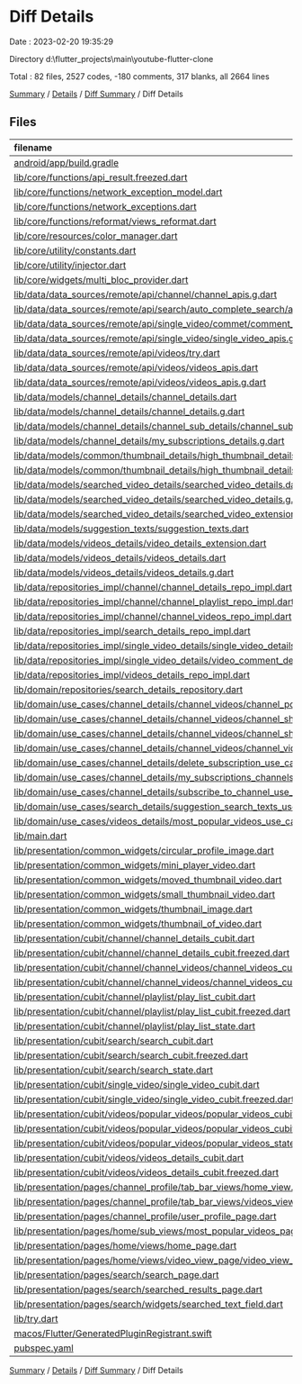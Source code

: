 # Diff Details

Date : 2023-02-20 19:35:29

Directory d:\\flutter_projects\\main\\youtube-flutter-clone

Total : 82 files,  2527 codes, -180 comments, 317 blanks, all 2664 lines

[Summary](results.md) / [Details](details.md) / [Diff Summary](diff.md) / Diff Details

## Files
| filename | language | code | comment | blank | total |
| :--- | :--- | ---: | ---: | ---: | ---: |
| [android/app/build.gradle](/android/app/build.gradle) | Groovy | 2 | 0 | 2 | 4 |
| [lib/core/functions/api_result.freezed.dart](/lib/core/functions/api_result.freezed.dart) | Dart | -8 | 0 | -2 | -10 |
| [lib/core/functions/network_exception_model.dart](/lib/core/functions/network_exception_model.dart) | Dart | 6 | 0 | 3 | 9 |
| [lib/core/functions/network_exceptions.dart](/lib/core/functions/network_exceptions.dart) | Dart | -9 | 0 | 1 | -8 |
| [lib/core/functions/reformat/views_reformat.dart](/lib/core/functions/reformat/views_reformat.dart) | Dart | 10 | 0 | 4 | 14 |
| [lib/core/resources/color_manager.dart](/lib/core/resources/color_manager.dart) | Dart | 1 | 0 | 0 | 1 |
| [lib/core/utility/constants.dart](/lib/core/utility/constants.dart) | Dart | 1 | 0 | 0 | 1 |
| [lib/core/utility/injector.dart](/lib/core/utility/injector.dart) | Dart | 11 | 0 | 1 | 12 |
| [lib/core/widgets/multi_bloc_provider.dart](/lib/presentation/common_widgets/multi_bloc_provider.dart) | Dart | 4 | 0 | 0 | 4 |
| [lib/data/data_sources/remote/api/channel/channel_apis.g.dart](/lib/data/data_sources/remote/api/channel/channel_apis.g.dart) | Dart | 30 | 0 | 1 | 31 |
| [lib/data/data_sources/remote/api/search/auto_complete_search/auto_complete_text_apis.dart](/lib/data/data_sources/remote/api/search/auto_complete_search/auto_complete_text_apis.dart) | Dart | 19 | 0 | 7 | 26 |
| [lib/data/data_sources/remote/api/single_video/commet/comment_apis.g.dart](/lib/data/data_sources/remote/api/single_video/commet/comment_apis.g.dart) | Dart | 1 | 0 | 0 | 1 |
| [lib/data/data_sources/remote/api/single_video/single_video_apis.g.dart](/lib/data/data_sources/remote/api/single_video/single_video_apis.g.dart) | Dart | 1 | 0 | 0 | 1 |
| [lib/data/data_sources/remote/api/videos/try.dart](/lib/data/data_sources/remote/api/videos/try.dart) | Dart | 0 | 220 | 1 | 221 |
| [lib/data/data_sources/remote/api/videos/videos_apis.dart](/lib/data/data_sources/remote/api/videos/videos_apis.dart) | Dart | 2 | 0 | 0 | 2 |
| [lib/data/data_sources/remote/api/videos/videos_apis.g.dart](/lib/data/data_sources/remote/api/videos/videos_apis.g.dart) | Dart | 6 | 0 | 0 | 6 |
| [lib/data/models/channel_details/channel_details.dart](/lib/data/models/channel_details/channel_details.dart) | Dart | -8 | 0 | -3 | -11 |
| [lib/data/models/channel_details/channel_details.g.dart](/lib/data/models/channel_details/channel_details.g.dart) | Dart | -14 | 0 | -1 | -15 |
| [lib/data/models/channel_details/channel_sub_details/channel_sub_details_extension.dart](/lib/data/models/channel_details/channel_sub_details/channel_sub_details_extension.dart) | Dart | 20 | 1 | 5 | 26 |
| [lib/data/models/channel_details/my_subscriptions_details.g.dart](/lib/data/models/channel_details/my_subscriptions_details.g.dart) | Dart | 42 | 4 | 7 | 53 |
| [lib/data/models/common/thumbnail_details/high_thumbnail_details.dart](/lib/data/models/common/thumbnail_details/high_thumbnail_details.dart) | Dart | 11 | 0 | 5 | 16 |
| [lib/data/models/common/thumbnail_details/high_thumbnail_details.g.dart](/lib/data/models/common/thumbnail_details/high_thumbnail_details.g.dart) | Dart | 10 | 4 | 4 | 18 |
| [lib/data/models/searched_video_details/searched_video_details.dart](/lib/data/models/searched_video_details/searched_video_details.dart) | Dart | 61 | 0 | 15 | 76 |
| [lib/data/models/searched_video_details/searched_video_details.g.dart](/lib/data/models/searched_video_details/searched_video_details.g.dart) | Dart | 45 | 4 | 7 | 56 |
| [lib/data/models/searched_video_details/searched_video_extension.dart](/lib/data/models/searched_video_details/searched_video_extension.dart) | Dart | 0 | 0 | 1 | 1 |
| [lib/data/models/suggestion_texts/suggestion_texts.dart](/lib/data/models/suggestion_texts/suggestion_texts.dart) | Dart | 6 | 0 | 3 | 9 |
| [lib/data/models/videos_details/video_details_extension.dart](/lib/data/models/videos_details/video_details_extension.dart) | Dart | 36 | 1 | 6 | 43 |
| [lib/data/models/videos_details/videos_details.dart](/lib/data/models/videos_details/videos_details.dart) | Dart | -4 | 0 | -3 | -7 |
| [lib/data/models/videos_details/videos_details.g.dart](/lib/data/models/videos_details/videos_details.g.dart) | Dart | -4 | 0 | -1 | -5 |
| [lib/data/repositories_impl/channel/channel_details_repo_impl.dart](/lib/data/repositories_impl/channel/channel_details_repo_impl.dart) | Dart | 3 | 0 | 2 | 5 |
| [lib/data/repositories_impl/channel/channel_playlist_repo_impl.dart](/lib/data/repositories_impl/channel/channel_playlist_repo_impl.dart) | Dart | 0 | 0 | 1 | 1 |
| [lib/data/repositories_impl/channel/channel_videos_repo_impl.dart](/lib/data/repositories_impl/channel/channel_videos_repo_impl.dart) | Dart | 0 | 0 | 1 | 1 |
| [lib/data/repositories_impl/search_details_repo_impl.dart](/lib/data/repositories_impl/search_details_repo_impl.dart) | Dart | 60 | 1 | 4 | 65 |
| [lib/data/repositories_impl/single_video_details/single_video_details_repo_impl.dart](/lib/data/repositories_impl/single_video_details/single_video_details_repo_impl.dart) | Dart | 0 | 0 | 1 | 1 |
| [lib/data/repositories_impl/single_video_details/video_comment_details_repo_impl.dart](/lib/data/repositories_impl/single_video_details/video_comment_details_repo_impl.dart) | Dart | 0 | 0 | 1 | 1 |
| [lib/data/repositories_impl/videos_details_repo_impl.dart](/lib/data/repositories_impl/videos_details_repo_impl.dart) | Dart | 5 | 0 | 1 | 6 |
| [lib/domain/repositories/search_details_repository.dart](/lib/domain/repositories/search_details_repository.dart) | Dart | 2 | 0 | 0 | 2 |
| [lib/domain/use_cases/channel_details/channel_videos/channel_popular_videos_use_case.dart](/lib/domain/use_cases/channel_details/channel_videos/channel_popular_videos_use_case.dart) | Dart | -2 | 0 | 0 | -2 |
| [lib/domain/use_cases/channel_details/channel_videos/channel_short_poupal_videos_use_case.dart](/lib/domain/use_cases/channel_details/channel_videos/channel_short_poupal_videos_use_case.dart) | Dart | -2 | 0 | 0 | -2 |
| [lib/domain/use_cases/channel_details/channel_videos/channel_short_videos_use_case.dart](/lib/domain/use_cases/channel_details/channel_videos/channel_short_videos_use_case.dart) | Dart | -2 | 0 | 0 | -2 |
| [lib/domain/use_cases/channel_details/channel_videos/channel_videos_use_case.dart](/lib/domain/use_cases/channel_details/channel_videos/channel_videos_use_case.dart) | Dart | -2 | 0 | 0 | -2 |
| [lib/domain/use_cases/channel_details/delete_subscription_use_case.dart](/lib/domain/use_cases/channel_details/delete_subscription_use_case.dart) | Dart | -2 | 0 | 0 | -2 |
| [lib/domain/use_cases/channel_details/my_subscriptions_channels_use_case.dart](/lib/domain/use_cases/channel_details/my_subscriptions_channels_use_case.dart) | Dart | -2 | 0 | 0 | -2 |
| [lib/domain/use_cases/channel_details/subscribe_to_channel_use_case.dart](/lib/domain/use_cases/channel_details/subscribe_to_channel_use_case.dart) | Dart | -1 | 0 | 0 | -1 |
| [lib/domain/use_cases/search_details/suggestion_search_texts_use_case.dart](/lib/domain/use_cases/search_details/suggestion_search_texts_use_case.dart) | Dart | 20 | 0 | 5 | 25 |
| [lib/domain/use_cases/videos_details/most_popular_videos_use_case.dart](/lib/domain/use_cases/videos_details/most_popular_videos_use_case.dart) | Dart | 6 | 0 | 2 | 8 |
| [lib/main.dart](/lib/presentation/main.dart) | Dart | -6 | 0 | 5 | -1 |
| [lib/presentation/common_widgets/circular_profile_image.dart](/lib/presentation/common_widgets/circular_profile_image.dart) | Dart | 9 | 0 | 1 | 10 |
| [lib/presentation/common_widgets/mini_player_video.dart](/lib/presentation/common_widgets/mini_player_video/mini_player_video.dart) | Dart | 24 | 0 | 1 | 25 |
| [lib/presentation/common_widgets/moved_thumbnail_video.dart](/lib/presentation/common_widgets/moved_thumbnail_video.dart) | Dart | -110 | 0 | -7 | -117 |
| [lib/presentation/common_widgets/small_thumbnail_video.dart](/lib/presentation/common_widgets/small_thumbnail_video.dart) | Dart | -22 | 0 | -3 | -25 |
| [lib/presentation/common_widgets/thumbnail_image.dart](/lib/presentation/common_widgets/thumbnail_image.dart) | Dart | 39 | 0 | 4 | 43 |
| [lib/presentation/common_widgets/thumbnail_of_video.dart](/lib/presentation/common_widgets/thumbnail_of_video.dart) | Dart | 116 | 0 | 7 | 123 |
| [lib/presentation/cubit/channel/channel_details_cubit.dart](/lib/presentation/cubit/channel/channel_details_cubit.dart) | Dart | 0 | 0 | 1 | 1 |
| [lib/presentation/cubit/channel/channel_details_cubit.freezed.dart](/lib/presentation/cubit/channel/channel_details_cubit.freezed.dart) | Dart | 184 | 3 | 12 | 199 |
| [lib/presentation/cubit/channel/channel_videos/channel_videos_cubit.dart](/lib/presentation/cubit/channel/channel_videos/channel_videos_cubit.dart) | Dart | 0 | 0 | 1 | 1 |
| [lib/presentation/cubit/channel/channel_videos/channel_videos_cubit.freezed.dart](/lib/presentation/cubit/channel/channel_videos/channel_videos_cubit.freezed.dart) | Dart | -8 | 0 | -2 | -10 |
| [lib/presentation/cubit/channel/playlist/play_list_cubit.dart](/lib/presentation/cubit/channel/playlist/play_list_cubit.dart) | Dart | 0 | 0 | 1 | 1 |
| [lib/presentation/cubit/channel/playlist/play_list_cubit.freezed.dart](/lib/presentation/cubit/channel/playlist/play_list_cubit.freezed.dart) | Dart | -8 | 0 | -2 | -10 |
| [lib/presentation/cubit/channel/playlist/play_list_state.dart](/lib/presentation/cubit/channel/playlist/play_list_state.dart) | Dart | -1 | 0 | -1 | -2 |
| [lib/presentation/cubit/search/search_cubit.dart](/lib/presentation/cubit/search/search_cubit.dart) | Dart | 14 | 0 | 4 | 18 |
| [lib/presentation/cubit/search/search_cubit.freezed.dart](/lib/presentation/cubit/search/search_cubit.freezed.dart) | Dart | 185 | 3 | 16 | 204 |
| [lib/presentation/cubit/search/search_state.dart](/lib/presentation/cubit/search/search_state.dart) | Dart | 3 | 0 | 1 | 4 |
| [lib/presentation/cubit/single_video/single_video_cubit.dart](/lib/presentation/cubit/single_video/single_video_cubit.dart) | Dart | 0 | 0 | 1 | 1 |
| [lib/presentation/cubit/single_video/single_video_cubit.freezed.dart](/lib/presentation/cubit/single_video/single_video_cubit.freezed.dart) | Dart | -8 | 0 | -2 | -10 |
| [lib/presentation/cubit/videos/popular_videos/popular_videos_cubit.dart](/lib/presentation/cubit/videos/popular_videos/popular_videos_cubit.dart) | Dart | 54 | 0 | 18 | 72 |
| [lib/presentation/cubit/videos/popular_videos/popular_videos_cubit.freezed.dart](/lib/presentation/cubit/videos/popular_videos/popular_videos_cubit.freezed.dart) | Dart | 1,201 | 33 | 127 | 1,361 |
| [lib/presentation/cubit/videos/popular_videos/popular_videos_state.dart](/lib/presentation/cubit/videos/popular_videos/popular_videos_state.dart) | Dart | 16 | 0 | 8 | 24 |
| [lib/presentation/cubit/videos/videos_details_cubit.dart](/lib/presentation/cubit/videos/videos_details_cubit.dart) | Dart | -14 | 0 | -2 | -16 |
| [lib/presentation/cubit/videos/videos_details_cubit.freezed.dart](/lib/presentation/cubit/videos/videos_details_cubit.freezed.dart) | Dart | -8 | 0 | -2 | -10 |
| [lib/presentation/pages/channel_profile/tab_bar_views/home_view.dart](/lib/presentation/pages/channel_profile/tab_bar_views/home_view.dart) | Dart | 8 | 0 | 2 | 10 |
| [lib/presentation/pages/channel_profile/tab_bar_views/videos_view.dart](/lib/presentation/pages/channel_profile/tab_bar_views/videos_view.dart) | Dart | 5 | 0 | 2 | 7 |
| [lib/presentation/pages/channel_profile/user_profile_page.dart](/lib/presentation/pages/channel_profile/user_profile_page.dart) | Dart | 47 | 0 | 4 | 51 |
| [lib/presentation/pages/home/sub_views/most_popular_videos_page.dart](/lib/presentation/pages/home/sub_views/most_popular_videos_page.dart) | Dart | 265 | 0 | 25 | 290 |
| [lib/presentation/pages/home/views/home_page.dart](/lib/presentation/pages/home/views/home_page.dart) | Dart | 136 | 0 | 15 | 151 |
| [lib/presentation/pages/home/views/video_view_page/video_view_page.dart](/lib/presentation/pages/home/views/video_view_page/video_view_page.dart) | Dart | -13 | 0 | -3 | -16 |
| [lib/presentation/pages/search/search_page.dart](/lib/presentation/pages/search/search_page.dart) | Dart | 17 | 0 | 1 | 18 |
| [lib/presentation/pages/search/searched_results_page.dart](/lib/presentation/pages/search/searched_results_page.dart) | Dart | 29 | 1 | 3 | 33 |
| [lib/presentation/pages/search/widgets/searched_text_field.dart](/lib/presentation/pages/search/widgets/searched_text_field.dart) | Dart | 5 | 0 | 0 | 5 |
| [lib/try.dart](/lib/try.dart) | Dart | 0 | -458 | 0 | -458 |
| [macos/Flutter/GeneratedPluginRegistrant.swift](/macos/Flutter/GeneratedPluginRegistrant.swift) | Swift | 4 | 0 | 0 | 4 |
| [pubspec.yaml](/pubspec.yaml) | YAML | 3 | 3 | 0 | 6 |

[Summary](results.md) / [Details](details.md) / [Diff Summary](diff.md) / Diff Details